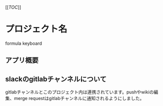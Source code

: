 [[_TOC_]]

# プロジェクト名

formula keyboard

## アプリ概要


## slackのgitlabチャンネルについて
gitlabチャンネルとこのプロジェクト内は連携されています。pushやwikiの編集、merge requestはgitlabチャンネルに通知されるようにしました。 

